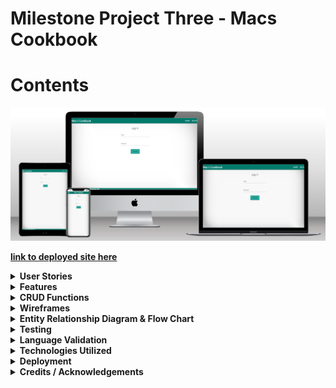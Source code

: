 # Milestone Project Three - Macs Cookbook
# Contents

![Site Mockup](/cookbook/docs/cimp3-mockup.png "Site Mockup")


[**__link to deployed site here__**](https://cimp3-cookbook-147e33c80e2f.herokuapp.com//)

<details>
<summary><b>User Stories<b></summary>

## Site ownership goals

The site was created for a fictional owner who requires a cookbook app for users to log in and share recipes for a community culinary experience.

## Visitor/User Goals

### Logged in user goals

As a logged in user, I would like to be able to contribute my own recipes to the site

As a logged in user, I would like to be able to adjust and delete the recipes I have submitted on the website at my own leisure

As a logged in user, I would like the flexibility to change my email and password when I need to

As a logged in user I would like to be able to navigate around the site structure easily and understand the layout of the site instinctively

As a logged user, I would like to be able to delete my account if I decide to leave the site at a later date

### Logged out user goals

As a logged out user, I would like to be able to access the register page to create an account and get feedback based on a successful registration

As a logged out user, I would like to be able to sign in and access the site

As a logged out user, I would like feedback on my form submissions and and confirmation of logging out successfully

### Logged in admin goals

As an admin, I would like to be able to grant/remove admin access to trusted users on the site

As an admin, I would like to see which users currently have admin privileges on the site for a clear picture of who has access

As a admin, I would like to be able to police the site using my permissions as a way to edit/remove other users recipes if they are used inappropriately on the site.
</details>

<details>
<summary><b>Features</b></summary>

## Site wide

The implementation of a global navbar and footer to make a uniform user experience has been completed site wide
- As a logged in user I would like to be able to navigate around the site structure easily and understand the layout of the site instinctively

## Pre Login

The user experience is limited to only 2 pages before logging in, from here they can navigate to the login page or sign up page

## Home Page

On the home page, users can take the opportunity to view both their own created recipes, and also the communities additions to the site, the CRUD functionality on the home page is read only by design to ensure that the recipes of other users are protected and cannot be edited or deleted. If a user clicks on view recipe to expand this page, they can see a more in depth view of the recipe they have clicked, and if they are an administrator of the site or the owner of the recipe they will have access to edit or delete on that page.

## Account Page

In the account page the user is presented with a collapsible set of forms offering multiple functionalities

### Change Password

The user can opt to change the password in the database by supplying the app with the old password and the new request to take its place, the user is once again given a modal to confirm and guard against accidental changes. The act of supplying the old password is used as a security measure to prevent malicious intent on the site.

### Change email

In the email section of the page the user is presented with the current email address linked to the account for reference, they are given the option to change to a new email via a form and presented with a modal to confirm the selection and submit to the database. Due to the database model requiring each email to be unique, if the user requests an email already in the database it will reject the request and provide feedback to the user on the nature of the rejection.

### Delete account

The user is provided with an option to remove the account from the database after supplying the form with the email associated to their own account, the function queries the email provided with the current session user to prevent and foul play and only allow for the deletion of the logged in account.

## Recipes Page

In the recipes page, the user is able to view all recipe submissions made by themselves with the option to update the recipes and also to delete them.

Upon clicking the edit button, the user is directed to a prefilled form referencing all of the recipes current values, allowing the user to change whatever is necessary and resubmit the form back to the database to be updated.

To ensure no accidental deletions of the recipes, a modal has been implemented requiring the user to confirm the attempt before the recipe is removed from the database

## Add recipe page

The add recipe page allows a user to submit a recipe of their choice by filling out a simple form regarding the recipe name, time ingredients, steps and provide an image URL for a photograph

## Edit recipe

The edit recipe function allows users to click the button to change a mistake in the recipe they have already submitted, the recipe will load into a pre filled form and the user then just makes the necessary changes then submits the form

## Admin Features

On the admin page, an admin can add or remove access to admin features using the user email of the account needing the access using a simple form with a checkbox to add/remove privilege

The admin page also allows admins to view other admins on the site for clarity to protect against unwanted or unnecessary access of the privileges.

Additionally, having admin permission also lets users edit and delete recipes on the home page that they do not own to ensure compliance with site etiquette.

## Error Pages

### 404 Error

An error page was designed for a 404 error and allows the user to navigate back to the home page if logged in using a button on the page, if the user is not logged in it will direct them to the login page

### 500 Error

An error page was designed for a 500 error and allows the user to navigate back to the home page if logged in using a button on the page, if the user is not logged in it will direct them to the login page

## If/Else statement for admins

The site was built using an if else statement regarding admins and will only display the admin page on the navigation menu if the user does have admin permissions, if a non admin user tries to access this page via the URL they will be returned home and have a message flashed on screen to inform them they are not an administrator

## Features left to implement

### Forgot Password Form

A feature that can be implemented in the future would be the forgot password form, I would place this at the bottom of the login page and use the following steps to implement the feature.

- Fill email form
- Query database for email
- If it exists, connect to an API to send email and allow the user to change password using the change password function.
  
### Sort function on recipes page

Another function left to implement is the sort function on the recipes page which if implemented would allow the page to sort recipe names from a-z.

### Sort recipes on recipe page

Another feature to be implemented on the site is to sort the recipes owned by the user alphabetically. This functionality could be implemented by changing the return function in the models file from an fstring and filtering by the name of the recipe before displaying in the recipes page.

</details>

<details>
<summary><b>CRUD Functions</b></summary>

### Create

Sign In function
- As a logged out user, I would like to be able to sign in and access the site
- As a logged out user, I would like to be able to access the register page to create an account and get feedback based on a successful registration

Create recipe function
- As a logged in user, I would like to be able to contribute my own recipes to the site

### Read

Reads database to filter all recipes to home page

Reads database to filter current user recipe to recipes page

Reads database to filter first name to replace "Mac's Cookbook' in title

Reads database to supply email in account page

Verifies old email, password and current email before allowing changes on account page

Admins can view other admin users via the admin page

### Update

User can update recipes that is associated with their account
- As a logged in user, I would like to be able to adjust and delete the recipes I have submitted on the website at my own leisure

The user can change email addresses for the account if necessary in the database
- As a logged in user, I would like the flexibility to change my email and password when I need t

The user can update the account password via the account page
- As a logged in user, I would like the flexibility to change my email and password when I need to

Toggle admin function
- As an admin, I would like to be able to grant/remove admin access to trusted users on the site

### Delete

The user has the option to remove/delete recipes from their account and the database

The user can delete the account from the website permanently
- As a logged user, I would like to be able to delete my account if I decide to leave the site at a later date
</details>

<details>
<summary><b>Wireframes</b></summary>

## Login

Wire frames of the login page were created to provide a positive user experience, offering clear contrasts and large font sizes with minimal clutter

![Login Desktop Wireframe](/cookbook/docs/Wireframes/Desktop/signin-desktop.png "Login Desktop Wireframe")

## Sign Up

The sign up page wireframe was created with the idea of keeping the screen clutter free and easy to read.

![Register Desktop Wireframe](/cookbook/docs/Wireframes/Desktop/signup-desktop.png "Register Desktop Wireframe")

## Home

The home wireframe was designed to allow for a display of community recipes and allow the user to browse freely for inspiration

![Home Desktop Wireframe](/cookbook/docs/Wireframes/Desktop/home-desktop.png "Home Desktop Wireframe")

## Recipes

The recipes page wireframe was designed to show the users recipes in a clear and uncluttered manner offering good contrast ratios and easy to read buttons

![Recipes Desktop Wireframe](/cookbook/docs/Wireframes/Desktop/recipes-desktop.png "Recipes Desktop Wireframe")

## Add a recipe

The add a recipe form was created with the intention of allowing the user to upload recipes in a simple manner providing the necessary information alongside verification of the submission

![Add recipes Desktop Wireframe](/cookbook/docs/Wireframes/Desktop/add-recipe-desktop.png "Add recipes Desktop Wireframe")

## Edit a recipe

The edit page was designed to be clear and concise with one form only. allowing the user to focus on the editing with minimal distractions

![Edit recipes Desktop Wireframe](/cookbook/docs/Wireframes/Desktop/edit-recipe-desktop.png "Edit recipes Desktop Wireframe")

## Account

The account page was designed to be collapsible to allow for minimal screen clutter when filling out forms in the page

![Account Desktop Wireframe](/cookbook/docs/Wireframes/Desktop/account-desktop.png "Account Desktop Wireframe")

## Admin

The admin page was designed to allow admin access on the site.

![Admin Desktop Wireframe](/cookbook/docs/Wireframes/Desktop/admin-desktop.png "Admin Desktop Wireframe")

## Expand Recipe 

The expand recipe page is active when clicking view on a recipe and queries the individual recipe for display on its own page for viewing.

![Expand recipe Desktop Wireframe](/cookbook/docs/Wireframes/Desktop/expand-recipe-desktop.png "Expand recipe Desktop Wireframe")

</details>
<details>
<summary><b>Entity Relationship Diagram & Flow Chart</b></summary>

## ERD Diagram

![ERD Diagram](/cookbook/docs/Diagrams/erd-diagram.png "ERD Diagram")

## Flow charts

### Login/Register

![Login flow chart](/cookbook/docs/Diagrams/login-chart.png "Login flow chart")

The login functionality of the site is presented to the user on page load alongside the sign up page in the navigation. The user is restricted to these pages until they are authenticated. If a user signs up to the site they are redirected on successful registration to the login page to continue the use of the site. 

### Delete Account

![Delete account flow chart](/cookbook/docs/Diagrams/delete-account-chart.png "Delete account flow chart")

The functionality regarding deleting an account begins at the account page once the user has logged in, the user must click the collapsible to show the delete account portion of the page and also confirm their intentions to delete by entering the email associated with that account. On form submission the backend queries the database using the current user ID and if the email written in the input field matched the current user email, the account is deleted.

### Email Changed

![Email changed flow chart](/cookbook/docs/Diagrams/email-changed-chart.png "Email changed flow chart")

The email change section of the site starts with displaying the users currently associated email with the site account, it then offers an input field for the user to submit a new email validated by the HTML before offering a modal to confirm the user choice. If the user clicks the modal the database will be queried and if no account is linked with the new email already, it will be assigned to the account. Otherwise feedback will be given to the user regarding the email being used.

### Password Change

![Password change flow chart](/cookbook/docs/Diagrams/password-change-chart.png "Password change flow chart")

The account page offers functionality for a password change to the user, the form required the user to confirm the current account password as verification of the intention to change the account, and also a new password to replace it. The database is then queried and if the current password matches the one in the database storage, it will be replaced by the new password.

### Add Recipe

![Add recipe flow chart](/cookbook/docs/Diagrams/add-recipe-chart.png "Add recipe flow chart")

The add recipe function is a simple form validated by HTML for the user to fill out. On submission of the form the database will commit the recipe to storage and reload the recipes page to show the new recipe as a card with the option to edit and delete.

### Edit Recipe

![Edit recipe flow chart](/cookbook/docs/Diagrams/edit-recipe-chart.png "Edit recipe flow chart")

Similar to the add recipe function the edit recipe uses the same form however targets the recipe ID passed to the function when clicking edit on a recipe card that the user owns. Users can only edit their own recipes.

### Delete Recipe

![Delete recipe flow chart](/cookbook/docs/Diagrams/delete-recipe-chart.png "Delete recipe flow chart")

The delete recipe function, much like the edit recipe is only available via the your recipes page and can only be used on a recipe that is owned by the current user, the function also has a modal to confirm deletion to prevent accidental deletes.

### Admin Toggle

The admin toggle function allows for a user to use the admin access panel to enable or disable additional permissions to users on the site, the checkbox next to the input field will (if ticked) enable permissions to the email submitted, if not checked and an email is submitted it will remove permissions. The function does not allow the user with the id of 1 to have permissions removed. 

</details>
<details>
<summary><b>Testing</b></summary>

## Wave testing

### 404

The 404 page was wave tested and reported the following.

![Wave testing 404](/cookbook/docs/testing/wave/desktop/wave-404-desktop.png "Wave testing 404")

### 500

The 500 page fed these stats back when wave tested

![Wave testing 500](/cookbook/docs/testing/wave/desktop/wave-500-desktop.png "Wave testing 500")

### Home

The home page gave the following results when ran through the wave tool

![Wave testing Home](/cookbook/docs/testing/wave/desktop/wave-home-desktop.png "Wave testing Home")

### Admin

The admin page reported the following results when using the wave tool.

![Wave testing Admin](/cookbook/docs/testing/wave/desktop/wave-admin-desktop.png "Wave testing Admin")

### Account

The account page was also waved, and returned these results

![Wave testing Account](/cookbook/docs/testing/wave/desktop/wave-account-desktop.png "Wave testing Account")

### Add Recipe

The add a recipe page returned the following

![Wave testing Add Recipe](/cookbook/docs/testing/wave/desktop/wave-add-recipe-desktop.png "Wave testing Add Recipe")

### Edit Recipe

The edit recipe page returned these results when waved

![Wave testing Edit Recipe](/cookbook/docs/testing/wave/desktop/wave-edit-recipe-desktop.png "Wave testing Edit Recipe")

### Recipes

The recipe page was waved and gave the below stats

![Wave testing Recipes](/cookbook/docs/testing/wave/desktop/wave-recipes-desktop.png "Wave testing Recipes")

### Sign up

The sign-up page also was ran through the tool, here are the results

![Wave testing Sign up](/cookbook/docs/testing/wave/desktop/wave-signup-desktop.png "Wave testing Sign up")

### Login

The login page returned the following results

![Wave testing Login](/cookbook/docs/testing/wave/desktop/wave-login-desktop.png "Wave testing Login")

## Lighthouse Testing

### Home

The website, in addition to using the wave tool was assessed using the Lighthouse technology of Google chrome, when using that technology on the home page it gave these stats.

![Lighthouse testing Home](/cookbook/docs/testing/lighthouse/home-lighthouse.png "Lighthouse testing Home")

### Admin

The admin page related the below stats when using the tool.

![Lighthouse testing Admin](/cookbook/docs/testing/lighthouse/admin-lighthouse.png "Lighthouse testing Admin")

### Account

the account page was also put in to lighthouse and returned these values.

![Lighthouse testing Account](/cookbook/docs/testing/lighthouse/account-lighthouse.png "Lighthouse testing Account")

### Add Recipe

When using Lighthouse on the add recipe page, it returns this analysis.

![Lighthouse testing Add Recipe](/cookbook/docs/testing/lighthouse/add-recipe-lighthouse.png "Lighthouse testing Add Recipe")

### Edit Recipe

The edit recipe page analysis from lighthouse is as follows.

![Lighthouse testing Edit Recipe](/cookbook/docs/testing/lighthouse/edit-recipe-lighthouse.png "Lighthouse testing Edit Recipe")

### Expand Recipe

The expand recipe page analysis from lighthouse is as follows.

![Lighthouse testing Expand Recipe](/cookbook/docs/testing/lighthouse/expand-recipe-lighthouse.png "Lighthouse testing Expand Recipe")

### Recipes

When assessing the recipes page in lighthouse, it returns these values.

![Lighthouse testing Recipes](/cookbook/docs/testing/lighthouse/recipes-lighthouse.png "Lighthouse testing Recipes")

### Sign up

The sign-up page was also assessed, the report purported the following. The page unfortunately did not return as high a score as the others majoritively due to unused JavaScript. These scripts are inherited from the base template as initializes site wide.

![Lighthouse testing Sign up](/cookbook/docs/testing/lighthouse/signup-lighthouse.png "Lighthouse testing Sign up")

### Login

The login page was also assessed and returned the following, again this page was negatively impacted during these tests by loading unused JavaScript on the page as a result of inheriting from the base template.

![Lighthouse testing Login](/cookbook/docs/testing/lighthouse/login-lighthouse.png "Lighthouse testing Login")
 
## Functional Testing

| Base (Admin)                               |                                                                                 |                                                                                                     |        |
| ------------------------------------------ | ------------------------------------------------------------------------------- | --------------------------------------------------------------------------------------------------- | ------ |
| Test                                       | Expected                                                                        | Outcome                                                                                             | Result |
| Navigate to home.html (navbar)             | Load home page                                                                  | Loads home                                                                                          | Pass   |
| Navigate to add-recipe.html (navbar)       | load add recipe page                                                            | loads add recipe                                                                                    | Pass   |
| Navigate to recipes.html (navbar)          | load your recipe page                                                           | loads recipes                                                                                       | Pass   |
| Navigate to account.html (navbar)          | load account page                                                               | loads account                                                                                       | Pass   |
| Navigate to admin.html (navbar)            | load admin oage                                                                 | loads admin page                                                                                    | Pass   |
| Click logout (navbar)                      | logout user                                                                     | logs out user                                                                                       | Pass   |
|                                            |                                                                                 |                                                                                                     |        |
| Base (Non Admin)                           |                                                                                 |                                                                                                     |        |
| Test                                       | Expected                                                                        | Outcome                                                                                             | Result |
| Navigate to home.html (navbar)             | Load home page                                                                  | Loads home                                                                                          | Pass   |
| Navigate to add-recipe.html (navbar)       | load add recipe page                                                            | loads add recipe                                                                                    | Pass   |
| Navigate to recipes.html (navbar)          | load your recipe page                                                           | loads recipes                                                                                       | Pass   |
| Navigate to account.html (navbar)          | load account page                                                               | loads account                                                                                       | Pass   |
| Navigate to admin.html (navbar)            | Rejected with feedback                                                          | loads admin page                                                                                    | Pass   |
| Click logout (navbar)                      | logout user                                                                     | logs out user                                                                                       | Pass   |
|                                            |                                                                                 |                                                                                                     |        |
| Login                                      |                                                                                 |                                                                                                     |        |
| Test                                       | Expected                                                                        | Outcome                                                                                             | Result |
| Enter valid email and password and submit  | Log in user                                                                     | User logged in                                                                                      | Pass   |
| Enter email that doesn't exist in db       | Feedback to inform email doesn't exist in db                                    | Flash (email is not in database)                                                                    | Pass   |
| Enter existing email, wrong password       | Feedback to inform incorrect password                                           | Flash (incorrect password)                                                                          | Pass   |
| Navigate to sign up (navbar)                | Load sign up                                                                    | Loaded sign up page                                                                                 | Pass   |
|                                            |                                                                                 |                                                                                                     |        |
| Sign Up                                    |                                                                                 |                                                                                                     |        |
| Test                                       | Expected                                                                        | Outcome                                                                                             | Result |
| Navigate to login (navbar)                 | Load login                                                                      | Loaded login                                                                                        | Pass   |
| Sign up with non-existing email            | Successfully register, redirect to login page                                   | Flash(Welcome aboard!) Direct to login page                                                         | Pass   |
| Sign up with email already existing        | Flash (email already exists)                                                    | Flash(An account already exists using this email)                                                   | Pass   |
| Submit blank form                          | Validator prompts form to be filled properly                                    | Validator prompts user until all fields are filled                                                  | Pass   |
|                                            |                                                                                 |                                                                                                     |        |
| Home                                       |                                                                                 |                                                                                                     |        |
| Test                                       | Expected                                                                        | Outcome                                                                                             | Result |
| Click view on a recipe                     | Redirect to expand recipe page using recipe id                                  | Succesfully redirected to view recipe                                                               | Pass   |
|                                            |                                                                                 |                                                                                                     |        |
| Add Recipe                                 |                                                                                 |                                                                                                     |        |
| Test                                       | Expected                                                                        | Outcome                                                                                             | Result |
| Fill form out correctly and submit         | Recipe uploaded and redirect to user recipe page                                | Recipe submitted, redirected successfully and recipe rendered on recipe page                        | Pass   |
| Miss form sections and submit              | Validator prompt to fill required fields                                        | Validation order successful, prompts on recipe name length, link not provided and ingredients length | Pass   |
|                                            |                                                                                 |                                                                                                     |        |
| Expand Recipe Admin                        |                                                                                 |                                                                                                     |        |
| Test                                       | Expected                                                                        | Outcome                                                                                             | Result |
| Loads recipe successfully                   | Loads recipe to view                                                            | Loaded recipe successfully                                                                           | Pass   |
| Edit button redirects to edit page         | Loads edit recipe template prefilled with recipe                                | Loads recipe for adjustment successfully                                                            | Pass   |
| Delete button deletes recipe               | Deletes recipe from database                                                    | Deletes recipe successfully                                                                          | Pass   |
|                                            |                                                                                 |                                                                                                     |        |
| Expand Recipe Non Admin                    |                                                                                 |                                                                                                     |        |
| Test                                       | Expected                                                                        | Outcome                                                                                             | Result |
| Loads recipe successfully                   | Loads recipe to view                                                            | Loaded recipe successfully                                                                           | Pass   |
|                                            |                                                                                 |                                                                                                     |        |
| Edit Recipe                                |                                                                                 |                                                                                                     |        |
| Test                                       | Expected                                                                        | Outcome                                                                                             | Result |
| Submit recipe fully adjusted               | Recipe is overwritten by input fields correctly and redisplayed on recipes page | Successfully edited recipe                                                                          | Pass   |
| Leave a field blank and submit recipe      | Flash message regarding failure reason, redirect to recipes page                | Flashed message as expected                                                                         | Pass   |
|                                            |                                                                                 |                                                                                                     |        |
| Recipe                                     |                                                                                 |                                                                                                     |        |
| Test                                       | Expected                                                                        | Outcome                                                                                             | Result |
| Displays user recipes on page              | Shows all of user recipes                                                       | Shows user recipes correctly                                                                        | Pass   |
| Edit button redirects to edit recipe page  | Allows user to edit recipe                                                      | Redirects to edit recipe page                                                                       | Pass   |
| Delete button deletes recipe from database | Deletes recipe from database                                                    | Deletes recipe from database                                                                        | Pass   |
|                                            |                                                                                 |                                                                                                     |        |
| Admin                                      |                                                                                 |                                                                                                     |        |
| Test                                       | Expected                                                                        | Outcome                                                                                             | Result |
| Add permissions to user                    | Added permissions, user added to admin list on page                             | User added                                                                                          | Pass   |
| Remove permissions from user               | Removed permissions, user removed from list on page                             | User removed                                                                                        | Pass   |
| Enter empty form                           | Form prompts enter an email                                                     | Flash(Please enter valid email)                                                                     | Pass   |
| Try to remove permissions from ID 1        | Flash (cannot remove owner permissions)                                         | Flash(Cannot strip owner permissions)                                                               | Pass   |
| Enter email not in database                | Flash(User does not exist!)                                                     | Flash(User does not exist!)                                                                         | Pass   |
|                                            |                                                                                 |                                                                                                     |        |
| Account                                    |                                                                                 |                                                                                                     |        |
| Test                                       | Expected                                                                        | Outcome                                                                                             | Result |
| Change email to unique email               | Sets new email                                                                  | New email is set and loaded onto existing email section of page as confirmation                     | Pass   |
| Change email to non-unique email           | Flash(Email in use)                                                             | Flashes email in use                                                                                | Pass   |
| Enter empty form                           | Form validation stops user                                                      | Form promt to add email to form                                                                     | Pass   |
|                                            |                                                                                 |                                                                                                     |        |
| 404 Page                                   |                                                                                 |                                                                                                     |        |
| Test                                       | Expected                                                                        | Outcome                                                                                             | Result |
| If logged in, click button to home page    | Navigate to home page                                                           | Loaded home page                                                                                    | Pass   |
| If logged out, click to login page         | Navigate to login page                                                          | Load login page                                                                                     | Pass   |
|                                            |                                                                                 |                                                                                                     |        |
| 500 Page                                   |                                                                                 |                                                                                                     |        |
| Test                                       | Expected                                                                        | Outcome                                                                                             | Result |
| If logged in, click button to home page    | Navigate to home page                                                           | Loaded home page                                                                                    | Pass   |
| If logged out, click to login page         | Navigate to login page                                                          | Load login page                                                                                     | Pass   |

</details>
<details>
<summary>Language Validation</summary>

## HTML

The html parts of the website have been ran through validation software to ensure compliance with HTML standards on the web. You can see the reports below.

### Home
![Home HTML Validation](/cookbook/docs/testing/validators/html/home-html.png "Home HTML Validation")
### Account
![Account HTML Validation](/cookbook/docs/testing/validators/html/account-html.png "Account HTML Validation")
### Admin
![Admin HTML Validation](/cookbook/docs/testing/validators/html/admin-html.png "Admin HTML Validation")
### Recipes
![Recipes HTML Validation](/cookbook/docs/testing/validators/html/recipes-html.png "Recipes HTML Validation")
### Add Recipe
![Add Recipe HTML Validation](/cookbook/docs/testing/validators/html/add-recipe-html.png "Add Recipe HTML Validation")
### Edit Recipe
![Edit Recipe HTML Validation](/cookbook/docs/testing/validators/html/edit-recipe-html.png "Edit Recipe HTML Validation")
### Expand Recipe
#### Admin
![Expand Admin HTML Validation](/cookbook/docs/testing/validators/html/expand-recipe-admin-html.png "Expand Admin HTML Validation")
#### Non Admin
![Expand Non Admin HTML Validation](/cookbook/docs/testing/validators/html/expand-recipe-html.png "Expand Non Admin HTML Validation")
### Login
![Login HTML Validation](/cookbook/docs/testing/validators/html/login-html.png "Login HTML Validation")
### Sign Up
![Sign Up HTML Validation](/cookbook/docs/testing/validators/html/signup-html.png "Sign Up HTML Validation")

## CSS

The stylesheets were assessed using jigsaw to analyze CSS compliance with standard practices and returned the following.

![CSS Validation](/cookbook/docs/testing/validators/css/styles-css.png "CSS Validation")

## JavaScript/jQuery

The JavaScript/JQuery initialization code was assessed using JSLint and returned the following.
![JS Validation](/cookbook/docs/testing/validators/js/initialiser-js.png "JS Validation")

## Python

The python code was ran through the validation software to ensure it is pep8 compliant and returned the following.

### Init
The init file returned 1 linting error regarding the module being imported that is not at the top of file, when this error is corrected it creates a circular import bug on the site.

![Init Validation](/cookbook/docs/testing/validators/python/init-pep8.png "Init Validation")

### Auth

The Auth file returned 0 errors when linted.

![Auth Validation](/cookbook/docs/testing/validators/python/auth-pep8.png "Auth Validation")

### Models

The model evaluation returned 2 lines with hints, both lines returned were in regards to f strings returned by the model.

![Models Validation](/cookbook/docs/testing/validators/python/models-pep8.png "Models Validation")

### Routes

Validation testing in the routes file returned errors based on the comparison operators to boolean values. When running this through the linter with a single equals it passed validation but then returned errors in VS code.

![Routes Validation](/cookbook/docs/testing/validators/python/routes-pep8.png "Routes Validation")

</details>
<details>
<summary><b>Technologies Utilized</b></summary>

# Technologies Utilised
## HTML

HTML5 Was used to create the front end skeleton of the website, semantic HTML in the form of Head, Nav, Main and Footer tags were used to create appropriate structure.

## CSS

Custom CSS styles were utilised to resize and reposition some elements on the site in order to maximize the user experience.

### Materialize Framework

The Materialize Framework was used in order to allow for easy to put together structures and fast styles to create a better user experience for the user.

## JavaScript/JQuery

### Materialize Framework

The Materialize Framework was also used in the form of JQuery to initialize some of the components used from the framework such as carousels and collapsible menus

## Python

### Flask Framework

The Flask Framework was used to create and initialize the app in order to run the server and to navigate through the site using routing and login functionality.

### Jinja Templating

Jinja Templating was used alongside Flask modules in order to create Python implementation in the html files rendered by the app

## External utility

### Font Awesome

Font Awesome was used to generate icons for the website and to style the links in a more reader friendly fashion

### Heroku

Heroku was used to deploy the app when ready and allowed for it to become a live site

### ElephantSQL

Elephant SQL was used to connect the database to the app for functionality at deployment

</details>
<details>
<summary><b>Deployment</b></summary>

## GitHub version control

The site was created using the template provided by code institute regarding milestone project 3. The code was written in gitpod and pushed using the gitpod source control option on the side bar of the application.

### Cloning

- Select the github repository to clone.
- Click on the code button to access the dropdown menu.
- Download the file then open with IDE or copy Git URL from the HTTPS dialogue box.
- Open the console window in the IDE of your choice.
- Use the 'git clone' command inside the terminal and follow the command with the url you wish to clone.
- A clone of the project will be created locally on your machine.

## Deployment to Heroku

To deploy the project to Heroku:
1. To get all dependencies of the app, first you need to run the freeze command by typing into the CLI
- pip3 freeze --local > requirements.txt
2. To user Heroku the project will also need a Procfile, named with a capital P and in the content of the file should be the following line
- web: python3 run.py
3. Push the newly created files to github for use
4. Login to heroku and create a new app by providing a name and choosing the relevant region.
5. Click the connect tab and select github, find the repository you wish to use for the heroku app.
6. On the settings tab reveal the config vars and add the additional variables 

| Key | Value |
| :---: | :---: |
| DATABASE_URL | postgresql |
| IP | 0.0.0.0 |
| PORT | 5000 |
| SECRET_KEY | mysecretkey |

Actual env variables not disclosed.

</details>

<details>
<summary><b>Credits / Acknowledgements</b></summary>

## Books

During the creation of this site I used the book "Building Web Apps with Python and Flask" by Malhar Lathkar for help troubleshooting and general tips on creating the site

## Code

Code written inside the files was written by myself solely with the exception of components and javascript to utilize the respective components, in which I gained the structure through the materialize framework was used.

Site made for educational purposes only for assessment by Code Institute
